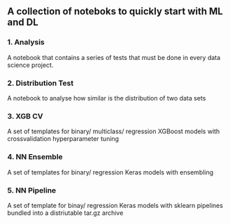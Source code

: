 ## A collection of noteboks to quickly start with ML and DL

### 1. Analysis
A notebook that contains a series of tests that must be done in every data science project.

### 2. Distribution Test
A notebook to analyse how similar is the distribution of two data sets

### 3. XGB CV
A set of templates for binary/ multiclass/ regression XGBoost models with crossvalidation hyperparameter tuning

### 4. NN Ensemble
A set of templates for binary/ regression Keras models with ensembling 

### 5. NN Pipeline
A set of template for binay/ regression Keras models with sklearn pipelines bundled into a distriutable tar.gz archive